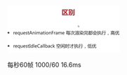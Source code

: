 <img src="../image/image-20220713210217137.png" alt="image-20220713210217137" style="zoom:25%;" />

每秒60帧 1000/60  16.6ms